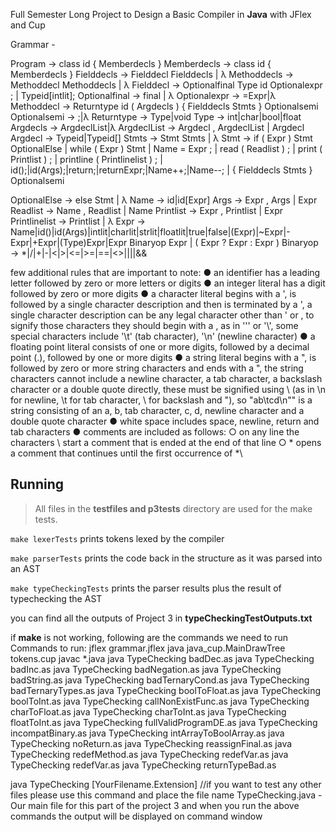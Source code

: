 Full Semester Long Project to Design a Basic Compiler in **Java** with JFlex and Cup

Grammar -

Program → class id { Memberdecls }
Memberdecls → class id { Memberdecls }
Fielddecls  → Fielddecl Fielddecls | λ
Methoddecls → Methoddecl Methoddecls | λ
Fielddecl → Optionalfinal Type id Optionalexpr ; | Typeid[intlit];
Optionalfinal → final | λ
Optionalexpr → =Expr|λ 
Methoddecl → Returntype id ( Argdecls ) { Fielddecls Stmts } Optionalsemi
Optionalsemi → ;|λ
Returntype → Type|void
Type → int|char|bool|float
Argdecls → ArgdeclList|λ
ArgdeclList → Argdecl , ArgdeclList | Argdecl
Argdecl → Typeid|Typeid[]
Stmts → Stmt Stmts | λ
Stmt → if ( Expr ) Stmt OptionalElse | while ( Expr ) Stmt | Name = Expr ; | read ( Readlist ) ; | print ( Printlist ) ; | printline ( Printlinelist ) ; | id();|id(Args);|return;|returnExpr;|Name++;|Name--; | { Fielddecls Stmts } Optionalsemi

OptionalElse  → else Stmt | λ
Name → id|id[Expr]
Args → Expr , Args | Expr
Readlist → Name , Readlist | Name
Printlist  → Expr , Printlist | Expr
Printlinelist  → Printlist | λ
Expr  → Name|id()|id(Args)|intlit|charlit|strlit|floatlit|true|false|(Expr)|~Expr|-Expr|+Expr|(Type)Expr|Expr Binaryop Expr | ( Expr ? Expr : Expr )
Binaryop  → *|/|+|-|<|>|<=|>=|==|<>|\|\||&&

few additional rules that are important to note:
● an identifier has a leading letter followed by zero or more letters or digits
● an integer literal has a digit followed by zero or more digits
● a character literal begins with a ', is followed by a single character description and then is
terminated by a ', a single character description can be any legal character other than ' or \, to signify those characters they should begin with a \, as in '\'' or '\\', some special characters include '\t' (tab character), '\n' (newline character)
● a floating point literal consists of one or more digits, followed by a decimal point (.), followed by one or more digits
● a string literal begins with a ", is followed by zero or more string characters and ends with a ", the string characters cannot include a newline character, a tab character, a backslash character or a double quote directly, these must be signified using \ (as in \n for newline, \t for tab character, \\ for backslash and \"), so "ab\tcd\n\"" is a string consisting of an a, b, tab character, c, d, newline character and a double quote character
● white space includes space, newline, return and tab characters
● comments are included as follows:
○ on any line the characters \\ start a comment that is ended at the end of that line
○ \* opens a comment that continues until the first occurrence of *\

   

## Running
> All files in the **testfiles and p3tests** directory are used for the make tests.

`make lexerTests` prints tokens lexed by the compiler

`make parserTests` prints the code back in the structure as it was parsed into an AST

`make typeCheckingTests` prints the parser results plus the result of typechecking the AST

you can find all the outputs of Project 3 in **typeCheckingTestOutputs.txt**

if **make** is not working, following are the commands we need to run
Commands to run:
jflex grammar.jflex
java java_cup.MainDrawTree tokens.cup
javac *.java
java TypeChecking badDec.as 
java TypeChecking badInc.as
java TypeChecking badNegation.as
java TypeChecking badString.as
java TypeChecking badTernaryCond.as
java TypeChecking badTernaryTypes.as
java TypeChecking boolToFloat.as
java TypeChecking boolToInt.as
java TypeChecking callNonExistFunc.as
java TypeChecking charToFloat.as
java TypeChecking charToInt.as
java TypeChecking floatToInt.as
java TypeChecking fullValidProgramDE.as
java TypeChecking incompatBinary.as
java TypeChecking intArrayToBoolArray.as
java TypeChecking noReturn.as
java TypeChecking reassignFinal.as
java TypeChecking redefMethod.as
java TypeChecking redefVar.as
java TypeChecking redefVar.as
java TypeChecking returnTypeBad.as

java TypeChecking [YourFilename.Extension] //if you want to test any other files please use this command and place the file name
TypeChecking.java - Our main file for this part of the project 3
and when you run the above commands the output will be displayed on command window


